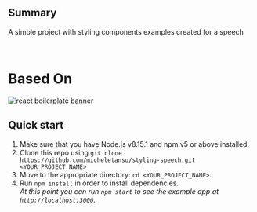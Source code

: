## Summary
A simple project with styling components examples created for a speech

<br />

# Based On
<img src="https://raw.githubusercontent.com/react-boilerplate/react-boilerplate-brand/master/assets/banner-metal-optimized.jpg" alt="react boilerplate banner" align="center" />

<br />

## Quick start

1.  Make sure that you have Node.js v8.15.1 and npm v5 or above installed.
2.  Clone this repo using `git clone https://github.com/micheletansu/styling-speech.git <YOUR_PROJECT_NAME>`
3.  Move to the appropriate directory: `cd <YOUR_PROJECT_NAME>`.<br />
4.  Run `npm install` in order to install dependencies.<br />
    _At this point you can run `npm start` to see the example app at `http://localhost:3000`._
